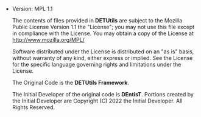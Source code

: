 - Version: MPL 1.1
    
    The contents of files provided in **DETUtils** are subject to the Mozilla Public License 
    Version 1.1 the "License"; you may not use this file except in compliance with 
    the License. You may obtain a copy of the License at 
    http://www.mozilla.org/MPL/
    
    Software distributed under the License is distributed on an "as is" basis,
    without warranty of any kind, either express or implied. See the License
    for the specific language governing rights and limitations under the
    License.
    
    The Original Code is the **DETUtils Framework**.
    
    The Initial Developer of the original code is **DEntisT**.
    Portions created by the Initial Developer are Copyright (C) 2022
    the Initial Developer. All Rights Reserved.
